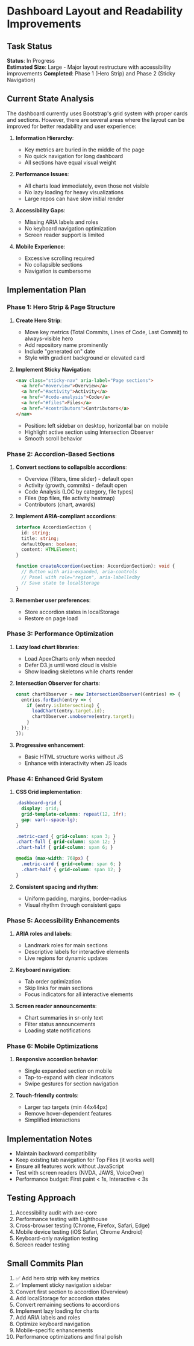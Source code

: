 # Dashboard Layout and Readability Improvements

## Task Status
**Status**: In Progress  
**Estimated Size**: Large - Major layout restructure with accessibility improvements
**Completed**: Phase 1 (Hero Strip) and Phase 2 (Sticky Navigation)

## Current State Analysis
The dashboard currently uses Bootstrap's grid system with proper cards and sections. However, there are several areas where the layout can be improved for better readability and user experience:

1. **Information Hierarchy**: 
   - Key metrics are buried in the middle of the page
   - No quick navigation for long dashboard
   - All sections have equal visual weight

2. **Performance Issues**:
   - All charts load immediately, even those not visible
   - No lazy loading for heavy visualizations
   - Large repos can have slow initial render

3. **Accessibility Gaps**:
   - Missing ARIA labels and roles
   - No keyboard navigation optimization
   - Screen reader support is limited

4. **Mobile Experience**:
   - Excessive scrolling required
   - No collapsible sections
   - Navigation is cumbersome

## Implementation Plan

### Phase 1: Hero Strip & Page Structure
1. **Create Hero Strip**:
   - Move key metrics (Total Commits, Lines of Code, Last Commit) to always-visible hero
   - Add repository name prominently
   - Include "generated on" date
   - Style with gradient background or elevated card

2. **Implement Sticky Navigation**:
   ```html
   <nav class="sticky-nav" aria-label="Page sections">
     <a href="#overview">Overview</a>
     <a href="#activity">Activity</a>
     <a href="#code-analysis">Code</a>
     <a href="#files">Files</a>
     <a href="#contributors">Contributors</a>
   </nav>
   ```
   - Position: left sidebar on desktop, horizontal bar on mobile
   - Highlight active section using Intersection Observer
   - Smooth scroll behavior

### Phase 2: Accordion-Based Sections
1. **Convert sections to collapsible accordions**:
   - Overview (filters, time slider) - default open
   - Activity (growth, commits) - default open  
   - Code Analysis (LOC by category, file types)
   - Files (top files, file activity heatmap)
   - Contributors (chart, awards)

2. **Implement ARIA-compliant accordions**:
   ```typescript
   interface AccordionSection {
     id: string;
     title: string;
     defaultOpen: boolean;
     content: HTMLElement;
   }
   
   function createAccordion(section: AccordionSection): void {
     // Button with aria-expanded, aria-controls
     // Panel with role="region", aria-labelledby
     // Save state to localStorage
   }
   ```

3. **Remember user preferences**:
   - Store accordion states in localStorage
   - Restore on page load

### Phase 3: Performance Optimization
1. **Lazy load chart libraries**:
   - Load ApexCharts only when needed
   - Defer D3.js until word cloud is visible
   - Show loading skeletons while charts render

2. **Intersection Observer for charts**:
   ```typescript
   const chartObserver = new IntersectionObserver((entries) => {
     entries.forEach(entry => {
       if (entry.isIntersecting) {
         loadChart(entry.target.id);
         chartObserver.unobserve(entry.target);
       }
     });
   });
   ```

3. **Progressive enhancement**:
   - Basic HTML structure works without JS
   - Enhance with interactivity when JS loads

### Phase 4: Enhanced Grid System
1. **CSS Grid implementation**:
   ```css
   .dashboard-grid {
     display: grid;
     grid-template-columns: repeat(12, 1fr);
     gap: var(--space-lg);
   }
   
   .metric-card { grid-column: span 3; }
   .chart-full { grid-column: span 12; }
   .chart-half { grid-column: span 6; }
   
   @media (max-width: 768px) {
     .metric-card { grid-column: span 6; }
     .chart-half { grid-column: span 12; }
   }
   ```

2. **Consistent spacing and rhythm**:
   - Uniform padding, margins, border-radius
   - Visual rhythm through consistent gaps

### Phase 5: Accessibility Enhancements
1. **ARIA roles and labels**:
   - Landmark roles for main sections
   - Descriptive labels for interactive elements
   - Live regions for dynamic updates

2. **Keyboard navigation**:
   - Tab order optimization
   - Skip links for main sections
   - Focus indicators for all interactive elements

3. **Screen reader announcements**:
   - Chart summaries in sr-only text
   - Filter status announcements
   - Loading state notifications

### Phase 6: Mobile Optimizations
1. **Responsive accordion behavior**:
   - Single expanded section on mobile
   - Tap-to-expand with clear indicators
   - Swipe gestures for section navigation

2. **Touch-friendly controls**:
   - Larger tap targets (min 44x44px)
   - Remove hover-dependent features
   - Simplified interactions

## Implementation Notes
- Maintain backward compatibility
- Keep existing tab navigation for Top Files (it works well)
- Ensure all features work without JavaScript
- Test with screen readers (NVDA, JAWS, VoiceOver)
- Performance budget: First paint < 1s, Interactive < 3s

## Testing Approach
1. Accessibility audit with axe-core
2. Performance testing with Lighthouse
3. Cross-browser testing (Chrome, Firefox, Safari, Edge)
4. Mobile device testing (iOS Safari, Chrome Android)
5. Keyboard-only navigation testing
6. Screen reader testing

## Small Commits Plan
1. ✅ Add hero strip with key metrics
2. ✅ Implement sticky navigation sidebar
3. Convert first section to accordion (Overview)
4. Add localStorage for accordion states
5. Convert remaining sections to accordions
6. Implement lazy loading for charts
7. Add ARIA labels and roles
8. Optimize keyboard navigation
9. Mobile-specific enhancements
10. Performance optimizations and final polish